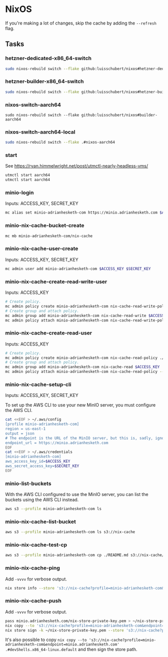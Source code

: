 # NixOS

If you're making a lot of changes, skip the cache by adding the `--refresh` flag.

## Tasks

### hetzner-dedicated-x86_64-switch

```bash
sudo nixos-rebuild switch --flake github:luisschubert/nixos#hetzner-dedicated-x86_64 --refresh
```

### hetzner-builder-x86_64-switch

```bash
sudo nixos-rebuild switch --flake github:luisschubert/nixos#hetzner-builder-x86_64 --refresh
```

### nixos-switch-aarch64

```
sudo nixos-rebuild switch --flake github:luisschubert/nixos#builder-aarch64
```

### nixos-switch-aarch64-local

```bash
sudo nixos-rebuild switch --flake .#nixos-aarch64
```

### start

See https://ryan.himmelwright.net/post/utmctl-nearly-headless-vms/

```bash
utmctl start aarch64
utmctl start aarch64
```

### minio-login

Inputs: ACCESS_KEY, SECRET_KEY

```bash
mc alias set minio-adrianhesketh-com https://minio.adrianhesketh.com $ACCESS_KEY $SECRET_KEY
```

### minio-nix-cache-bucket-create

```bash
mc mb minio-adrianhesketh-com/nix-cache
```

### minio-nix-cache-user-create

Inputs: ACCESS_KEY, SECRET_KEY

```bash
mc admin user add minio-adrianhesketh-com $ACCESS_KEY $SECRET_KEY
```

### minio-nix-cache-create-read-write-user

Inputs: ACCESS_KEY

```bash
# Create policy.
mc admin policy create minio-adrianhesketh-com nix-cache-read-write-policy ./minio/nix-cache-read-write-policy.json
# Create group and attach policy.
mc admin group add minio-adrianhesketh-com nix-cache-read-write $ACCESS_KEY
mc admin policy attach minio-adrianhesketh-com nix-cache-read-write-policy --group=nix-cache-read-write
```

### minio-nix-cache-create-read-user

Inputs: ACCESS_KEY

```bash
# Create policy.
mc admin policy create minio-adrianhesketh-com nix-cache-read-policy ./minio/nix-cache-read-policy.json
# Create group and attach policy.
mc admin group add minio-adrianhesketh-com nix-cache-read $ACCESS_KEY
mc admin policy attach minio-adrianhesketh-com nix-cache-read-policy --group=nix-cache-read
```

### minio-nix-cache-setup-cli

Inputs: ACCESS_KEY, SECRET_KEY

To set up the AWS CLI to use your new MinIO server, you must configure the AWS CLI.

```bash
cat <<EOF > ~/.aws/config
[profile minio-adrianhesketh-com]
region = us-east-1
output = json
# The endpoint is the URL of the MinIO server, but this is, sadly, ignored by the Nix tools, and you have to specify it in the store path.
endpoint_url = https://minio.adrianhesketh.com
EOF
cat <<EOF > ~/.aws/credentials
[minio-adrianhesketh-com]
aws_access_key_id=$ACCESS_KEY
aws_secret_access_key=$SECRET_KEY
EOF
```

### minio-list-buckets

With the AWS CLI configured to use the MinIO server, you can list the buckets using the AWS CLI instead.

```bash
aws s3 --profile minio-adrianhesketh-com ls
```

### minio-nix-cache-list-bucket

```bash
aws s3 --profile minio-adrianhesketh-com ls s3://nix-cache
```

### minio-nix-cache-test-cp

```bash
aws s3 --profile minio-adrianhesketh-com cp ./README.md s3://nix-cache/README.md
```

### minio-nix-cache-ping

Add `-vvvv` for verbose output.

```bash
nix store info --store 's3://nix-cache?profile=minio-adrianhesketh-com&endpoint=minio.adrianhesketh.com'
```

### minio-nix-cache-push

Add `-vvvv` for verbose output.

```bash
pass minio.adrianhesketh.com/nix-store-private-key.pem > ~/nix-store-private-key.pem
nix copy --to 's3://nix-cache?profile=minio-adrianhesketh-com&endpoint=minio.adrianhesketh.com' .#devShells.x86_64-linux.default
nix store sign -k ~/nix-store-private-key.pem --store 's3://nix-cache?profile=minio-adrianhesketh-com&endpoint=minio.adrianhesketh.com' .#devShells.x86_64-linux.default
```

It's also possible to copy `nix copy --to 's3://nix-cache?profile=minio-adrianhesketh-com&endpoint=minio.adrianhesketh.com' .#devShells.x86_64-linux.default` and then sign the store path.
```
